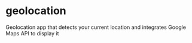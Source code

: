 # geolocation
Geolocation app that detects your current location and integrates Google Maps API to display it
